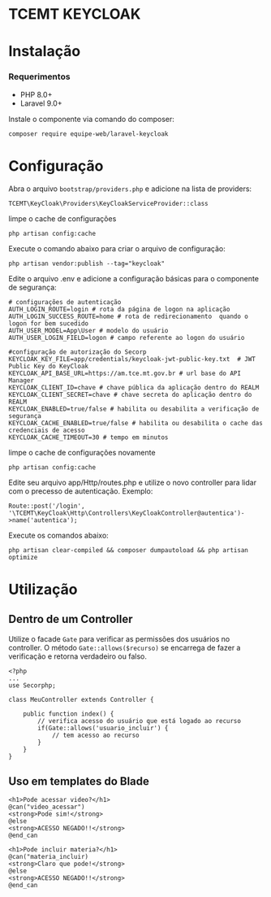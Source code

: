 TCEMT KEYCLOAK
==============

# Instalação

### Requerimentos
- PHP 8.0+
- Laravel 9.0+


Instale o componente via comando do composer:
```
composer require equipe-web/laravel-keycloak
```

# Configuração

Abra o arquivo `bootstrap/providers.php` e adicione na lista de providers:
```
TCEMT\KeyCloak\Providers\KeyCloakServiceProvider::class
```

limpe o cache de configurações
```
php artisan config:cache
```

Execute o comando abaixo para criar o arquivo de configuração:
```
php artisan vendor:publish --tag="keycloak"
```

Edite o arquivo .env e adicione a configuração básicas para o componente de segurança:
```
# configurações de autenticação
AUTH_LOGIN_ROUTE=login # rota da página de logon na aplicação
AUTH_LOGIN_SUCCESS_ROUTE=home # rota de redirecionamento  quando o logon for bem sucedido
AUTH_USER_MODEL=App\User # modelo do usuário
AUTH_USER_LOGIN_FIELD=logon # campo referente ao logon do usuário

#configuração de autorização do Secorp
KEYCLOAK_KEY_FILE=app/credentials/keycloak-jwt-public-key.txt  # JWT Public Key do KeyCloak 
KEYCLOAK_API_BASE_URL=https://am.tce.mt.gov.br # url base do API Manager
KEYCLOAK_CLIENT_ID=chave # chave pública da aplicação dentro do REALM
KEYCLOAK_CLIENT_SECRET=chave # chave secreta do aplicação dentro do REALM
KEYCLOAK_ENABLED=true/false # habilita ou desabilita a verificação de segurança
KEYCLOAK_CACHE_ENABLED=true/false # habilita ou desabilita o cache das credenciais de acesso
KEYCLOAK_CACHE_TIMEOUT=30 # tempo em minutos
```

limpe o cache de configurações novamente
```
php artisan config:cache
```

Edite seu arquivo app/Http/routes.php e utilize o novo controller para lidar com o precesso de autenticação. Exemplo:
```
Route::post('/login', '\TCEMT\KeyCloak\Http\Controllers\KeyCloakController@autentica')->name('autentica');
```

Execute os comandos abaixo:
```
php artisan clear-compiled && composer dumpautoload && php artisan optimize
```

# Utilização

## Dentro de um Controller

Utilize o facade `Gate` para verificar as permissões dos usuários no controller.
O método `Gate::allows($recurso)` se encarrega de fazer a verificação e retorna verdadeiro ou falso.
```
<?php
...
use Secorphp;

class MeuController extends Controller {

    public function index() {
        // verifica acesso do usuário que está logado ao recurso
        if(Gate::allows('usuario_incluir') {
            // tem acesso ao recurso 
        }
    }
}
```

## Uso em templates do Blade

```
<h1>Pode acessar video?</h1>
@can("video_acessar")
<strong>Pode sim!</strong>
@else
<strong>ACESSO NEGADO!!</strong>
@end_can

<h1>Pode incluir materia?</h1>
@can("materia_incluir)
<strong>Claro que pode!</strong>
@else
<strong>ACESSO NEGADO!!</strong>
@end_can
```
